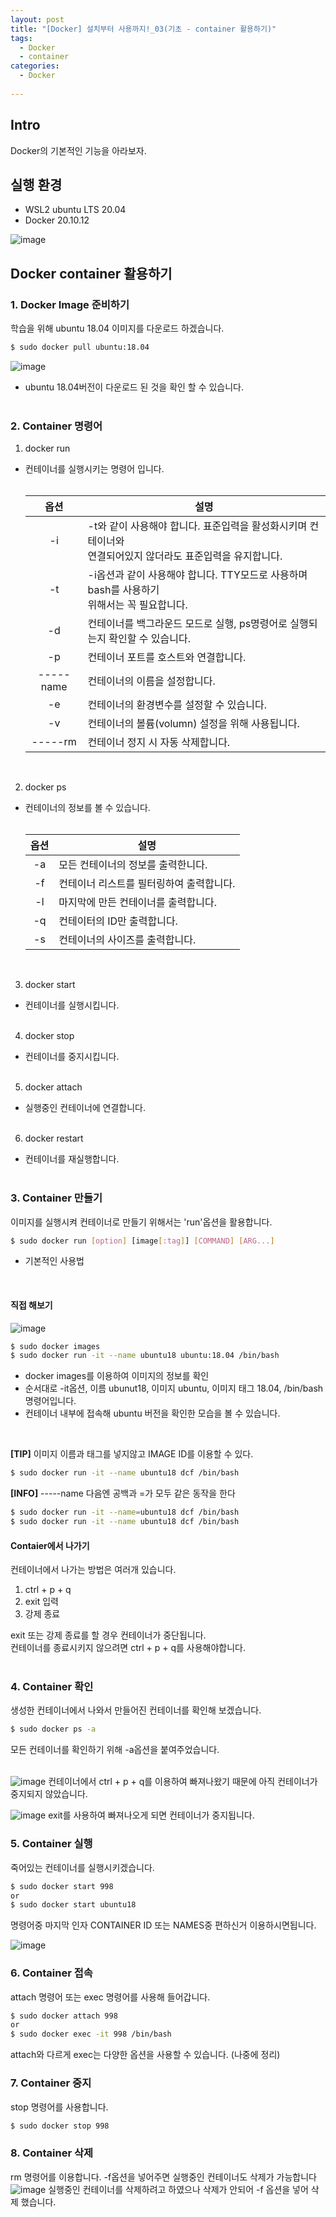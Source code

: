 ```yaml
---
layout: post
title: "[Docker] 설치부터 사용까지!_03(기초 - container 활용하기)"
tags: 
  - Docker
  - container
categories:
  - Docker
  
---
```


## Intro
Docker의 기본적인 기능을 아라보자.

## 실행 환경
- WSL2 ubuntu LTS 20.04
- Docker 20.10.12 

![image](https://user-images.githubusercontent.com/51642448/152668784-9f8103f9-6d13-467b-9b6d-9891fa332fae.png)

## Docker container 활용하기

### 1. Docker Image 준비하기
학습을 위해 ubuntu 18.04 이미지를 다운로드 하겠습니다.
```bash
$ sudo docker pull ubuntu:18.04
```
![image](https://user-images.githubusercontent.com/51642448/152669866-ed2bda96-11b8-4c21-aed0-9f1d14af0701.png)
- ubuntu 18.04버전이 다운로드 된 것을 확인 할 수 있습니다.
<br/><br/>

### 2. Container 명령어
1. docker run
  - 컨테이너를 실행시키는 명령어 입니다.
  <br/><br/>

    |옵션|설명|
    |:---:|---|
    |-i|-t와 같이 사용해야 합니다. 표준입력을 활성화시키며 컨테이너와<br/> 연결되어있지 않더라도 표준입력을 유지합니다.|
    |-t|-i옵션과 같이 사용해야 합니다. TTY모드로 사용하며 bash를 사용하기 <br/>위해서는 꼭 필요합니다.|
    |-d|컨테이너를 백그라운드 모드로 실행, ps명령어로 실행되는지 확인할 수 있습니다.|
    |-p|컨테이너 포트를 호스트와 연결합니다.|
    |-----name|컨테이너의 이름을 설정합니다.|
    |-e|컨테이너의 환경변수를 설정할 수 있습니다.|
    |-v|컨테이너의 볼륨(volumn) 설정을 위해 사용됩니다.|
    |-----rm|컨테이너 정지 시 자동 삭제합니다.|
  
    <br/>

2. docker ps
  - 컨테이너의 정보를 볼 수 있습니다.
  <br/><br/>

    |옵션|설명|
    |:---:|---|
    |-a|모든 컨테이너의 정보를 출력한니다.|
    |-f|컨테이너 리스트를 필터링하여 출력합니다.|
    |-l|마지막에 만든 컨테이너를 출력합니다.|
    |-q|컨테이터의 ID만 출력합니다.|
    |-s|컨테이너의 사이즈를 출력합니다.|

    <br/>

3. docker start
  - 컨테이너를 실행시킵니다.
  <br/><br/>

4. docker stop
  - 컨테이너를 중지시킵니다.
  <br/><br/>

5. docker attach
  - 실행중인 컨테이너에 연결합니다.
  <br/><br/>

6. docker restart
  - 컨테이너를 재실행합니다.
  <br/><br/>

### 3. Container 만들기
이미지를 실행시켜 컨테이너로 만들기 위해서는 'run'옵션을 활용합니다. 
<br/>
```bash
$ sudo docker run [option] [image[:tag]] [COMMAND] [ARG...]
```
- 기본적인 사용법
<br/>

#### 직접 해보기
![image](https://user-images.githubusercontent.com/51642448/152674678-56864c7d-8dd6-4e32-adde-61368609dcc4.png)

```bash
$ sudo docker images
$ sudo docker run -it --name ubuntu18 ubuntu:18.04 /bin/bash
```
- docker images를 이용하여 이미지의 정보를 확인
- 순서대로 -it옵션, 이름 ubunut18, 이미지 ubuntu, 이미지 태그 18.04, /bin/bash 명령어입니다.
- 컨테이너 내부에 접속해 ubuntu 버전을 확인한 모습을 볼 수 있습니다.

<br/>

**[TIP]** 이미지 이름과 태그를 넣지않고 IMAGE ID를 이용할 수 있다.
```bash
$ sudo docker run -it --name ubuntu18 dcf /bin/bash
```

**[INFO]** -----name 다음엔 공백과 =가 모두 같은 동작을 한다
```bash
$ sudo docker run -it --name=ubuntu18 dcf /bin/bash
$ sudo docker run -it --name ubuntu18 dcf /bin/bash
```

#### Contaier에서 나가기
컨테이너에서 나가는 방법은 여러개 있습니다.
1. ctrl + p + q
2. exit 입력
3. 강제 종료

exit 또는 강제 종료를 할 경우 컨테이너가 중단됩니다.
<br/>
컨테이너를 종료시키지 않으려면 ctrl + p + q를 사용해야합니다.
<br/><br/>

### 4. Container 확인
생성한 컨테이너에서 나와서 만들어진 컨테이너를 확인해 보겠습니다. 
```bash
$ sudo docker ps -a
```
모든 컨테이너를 확인하기 위해 -a옵션을 붙여주었습니다. 
<br/><br/>

![image](https://user-images.githubusercontent.com/51642448/152675831-de3c3fca-47ec-491b-8c26-6a31e8831999.png)
컨테이너에서 ctrl + p + q를 이용하여 빠져나왔기 때문에 아직 컨테이너가 중지되지 않았습니다.


![image](https://user-images.githubusercontent.com/51642448/152675911-542f4523-d068-4d4b-b7bb-2dd967861533.png)
exit를 사용하여 빠져나오게 되면 컨테이너가 중지됩니다. 


### 5. Container 실행

죽어있는 컨테이너를 실행시키겠습니다.
```bash
$ sudo docker start 998
or
$ sudo docker start ubuntu18
```
명령어중 마지막 인자 CONTAINER ID 또는 NAMES중 편하신거 이용하시면됩니다.

![image](https://user-images.githubusercontent.com/51642448/152676104-ac061385-9a44-41c6-b070-50ec2933f1af.png)

### 6. Container 접속

attach 명령어 또는 exec 명령어를 사용해 들어갑니다.
```bash
$ sudo docker attach 998
or
$ sudo docker exec -it 998 /bin/bash
```
attach와 다르게 exec는 다양한 옵션을 사용할 수 있습니다. (나중에 정리)

### 7. Container 중지

stop 명령어를 사용합니다.
```bash
$ sudo docker stop 998
```

### 8. Container 삭제

rm 명령어를 이용합니다. -f옵션을 넣어주면 실행중인 컨테이너도 삭제가 가능합니다
![image](https://user-images.githubusercontent.com/51642448/152676374-d612900a-cfee-47b4-8fdf-f43973e91e5a.png)
실행중인 컨테이너를 삭제하려고 하였으나 삭제가 안되어 -f 옵션을 넣어 삭제 했습니다.